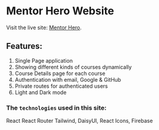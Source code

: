 # Mentor Hero Website

Visit the live site: [Mentor Hero](https://github.com/com).

## Features:

1. Single Page application
2. Showing different kinds of courses dynamically
3. Course Details page for each course
4. Authentication with email, Google & GitHub
5. Private routes for authenticated users
6. Light and Dark mode

###  The `technologies` used in this site:

React
React Router
Tailwind, DaisyUI, React Icons, 
Firebase


